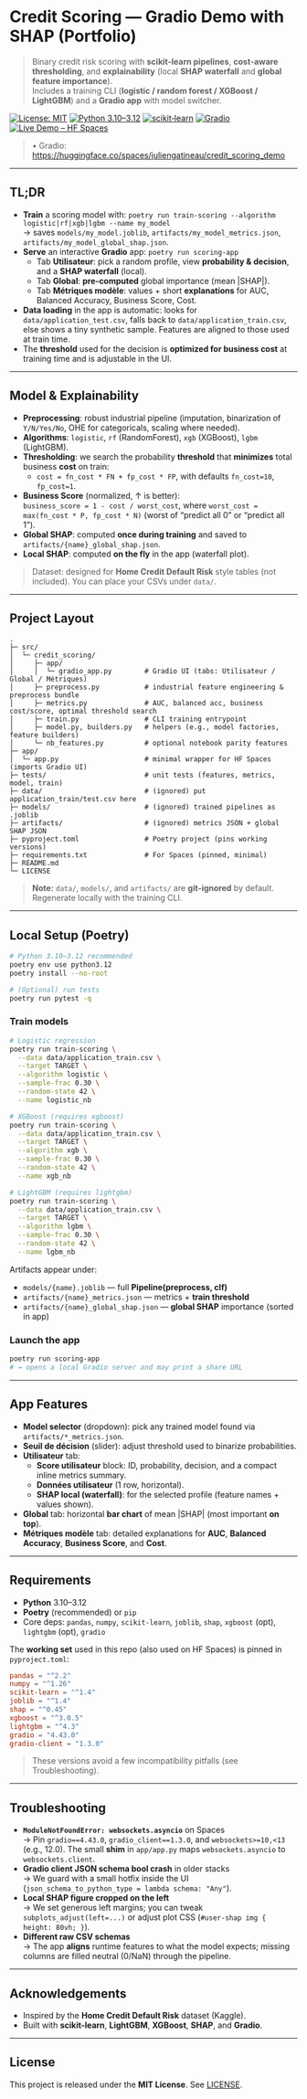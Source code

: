 # Credit Scoring — Gradio Demo with SHAP (Portfolio)

> Binary credit risk scoring with **scikit‑learn pipelines**, **cost‑aware thresholding**, and **explainability** (local **SHAP waterfall** and **global feature importance**).  
> Includes a training CLI (**logistic / random forest / XGBoost / LightGBM**) and a **Gradio app** with model switcher.

[![License: MIT](https://img.shields.io/badge/License-MIT-black.svg)](LICENSE)
[![Python 3.10–3.12](https://img.shields.io/badge/Python-3.10–3.12-blue)](#requirements)
[![scikit‑learn](https://img.shields.io/badge/scikit--learn-1.4+-f89939)](https://scikit-learn.org)
[![Gradio](https://img.shields.io/badge/Gradio-4.43.0-FF4B4B?logo=gradio)](https://gradio.app/)
[![Live Demo – HF Spaces](https://img.shields.io/badge/Live%20Demo-Hugging%20Face%20Spaces-black?logo=huggingface)](https://huggingface.co/spaces/juliengatineau/credit_scoring_demo)

> • Gradio: https://huggingface.co/spaces/juliengatineau/credit_scoring_demo

---

## TL;DR

-   **Train** a scoring model with: `poetry run train-scoring --algorithm logistic|rf|xgb|lgbm --name my_model`  
    → saves `models/my_model.joblib`, `artifacts/my_model_metrics.json`, `artifacts/my_model_global_shap.json`.
-   **Serve** an interactive **Gradio** app: `poetry run scoring-app`
    -   Tab **Utilisateur**: pick a random profile, view **probability & decision**, and a **SHAP waterfall** (local).
    -   Tab **Global**: **pre‑computed** global importance (mean |SHAP|).
    -   Tab **Métriques modèle**: values + short **explanations** for AUC, Balanced Accuracy, Business Score, Cost.
-   **Data loading** in the app is automatic: looks for `data/application_test.csv`, falls back to `data/application_train.csv`, else shows a tiny synthetic sample. Features are aligned to those used at train time.
-   The **threshold** used for the decision is **optimized for business cost** at training time and is adjustable in the UI.

---

## Model & Explainability

-   **Preprocessing**: robust industrial pipeline (imputation, binarization of `Y/N/Yes/No`, OHE for categoricals, scaling where needed).
-   **Algorithms**: `logistic`, `rf` (RandomForest), `xgb` (XGBoost), `lgbm` (LightGBM).
-   **Thresholding**: we search the probability **threshold** that **minimizes** total business **cost** on train:
    -   `cost = fn_cost * FN + fp_cost * FP`, with defaults `fn_cost=10`, `fp_cost=1`.
-   **Business Score** (normalized, ↑ is better):  
    `business_score = 1 - cost / worst_cost`, where `worst_cost = max(fn_cost * P, fp_cost * N)` (worst of “predict all 0” or “predict all 1”).
-   **Global SHAP**: computed **once during training** and saved to `artifacts/{name}_global_shap.json`.
-   **Local SHAP**: computed **on the fly** in the app (waterfall plot).

> Dataset: designed for **Home Credit Default Risk** style tables (not included). You can place your CSVs under `data/`.

---

## Project Layout

```
.
├─ src/
│  └─ credit_scoring/
│     ├─ app/
│     │  └─ gradio_app.py        # Gradio UI (tabs: Utilisateur / Global / Métriques)
│     ├─ preprocess.py           # industrial feature engineering & preprocess bundle
│     ├─ metrics.py              # AUC, balanced acc, business cost/score, optimal threshold search
│     ├─ train.py                # CLI training entrypoint
│     ├─ model.py, builders.py   # helpers (e.g., model factories, feature builders)
│     └─ nb_features.py          # optional notebook parity features
├─ app/
│  └─ app.py                     # minimal wrapper for HF Spaces (imports Gradio UI)
├─ tests/                        # unit tests (features, metrics, model, train)
├─ data/                         # (ignored) put application_train/test.csv here
├─ models/                       # (ignored) trained pipelines as .joblib
├─ artifacts/                    # (ignored) metrics JSON + global SHAP JSON
├─ pyproject.toml                # Poetry project (pins working versions)
├─ requirements.txt              # For Spaces (pinned, minimal)
├─ README.md
└─ LICENSE
```

> **Note:** `data/`, `models/`, and `artifacts/` are **git‑ignored** by default. Regenerate locally with the training CLI.

---

## Local Setup (Poetry)

```bash
# Python 3.10–3.12 recommended
poetry env use python3.12
poetry install --no-root

# (Optional) run tests
poetry run pytest -q
```

### Train models

```bash
# Logistic regression
poetry run train-scoring \
  --data data/application_train.csv \
  --target TARGET \
  --algorithm logistic \
  --sample-frac 0.30 \
  --random-state 42 \
  --name logistic_nb

# XGBoost (requires xgboost)
poetry run train-scoring \
  --data data/application_train.csv \
  --target TARGET \
  --algorithm xgb \
  --sample-frac 0.30 \
  --random-state 42 \
  --name xgb_nb

# LightGBM (requires lightgbm)
poetry run train-scoring \
  --data data/application_train.csv \
  --target TARGET \
  --algorithm lgbm \
  --sample-frac 0.30 \
  --random-state 42 \
  --name lgbm_nb
```

Artifacts appear under:

-   `models/{name}.joblib` — full **Pipeline(preprocess, clf)**
-   `artifacts/{name}_metrics.json` — metrics + **train threshold**
-   `artifacts/{name}_global_shap.json` — **global SHAP** importance (sorted in app)

### Launch the app

```bash
poetry run scoring-app
# → opens a local Gradio server and may print a share URL
```

---

## App Features

-   **Model selector** (dropdown): pick any trained model found via `artifacts/*_metrics.json`.
-   **Seuil de décision** (slider): adjust threshold used to binarize probabilities.
-   **Utilisateur** tab:
    -   **Score utilisateur** block: ID, probability, decision, and a compact inline metrics summary.
    -   **Données utilisateur** (1 row, horizontal).
    -   **SHAP local (waterfall)**: for the selected profile (feature names + values shown).
-   **Global** tab: horizontal **bar chart** of mean |SHAP| (most important **on top**).
-   **Métriques modèle** tab: detailed explanations for **AUC**, **Balanced Accuracy**, **Business Score**, and **Cost**.

---

## Requirements

-   **Python** 3.10–3.12
-   **Poetry** (recommended) or `pip`
-   Core deps: `pandas`, `numpy`, `scikit-learn`, `joblib`, `shap`, `xgboost` (opt), `lightgbm` (opt), `gradio`

The **working set** used in this repo (also used on HF Spaces) is pinned in `pyproject.toml`:

```toml
pandas = "^2.2"
numpy = "^1.26"
scikit-learn = "^1.4"
joblib = "^1.4"
shap = "^0.45"
xgboost = "^3.0.5"
lightgbm = "^4.3"
gradio = "4.43.0"
gradio-client = "1.3.0"
```

> These versions avoid a few incompatibility pitfalls (see Troubleshooting).

---

## Troubleshooting

-   **`ModuleNotFoundError: websockets.asyncio`** on Spaces  
    → Pin `gradio==4.43.0`, `gradio_client==1.3.0`, and `websockets>=10,<13` (e.g., 12.0). The small **shim** in `app/app.py` maps `websockets.asyncio` to `websockets.client`.
-   **Gradio client JSON schema bool crash** in older stacks  
    → We guard with a small hotfix inside the UI (`json_schema_to_python_type = lambda schema: "Any"`).
-   **Local SHAP figure cropped on the left**  
    → We set generous left margins; you can tweak `subplots_adjust(left=...)` or adjust plot CSS (`#user-shap img { height: 80vh; }`).
-   **Different raw CSV schemas**  
    → The app **aligns** runtime features to what the model expects; missing columns are filled neutral (0/NaN) through the pipeline.

---

## Acknowledgements

-   Inspired by the **Home Credit Default Risk** dataset (Kaggle).
-   Built with **scikit‑learn**, **LightGBM**, **XGBoost**, **SHAP**, and **Gradio**.

---

## License

This project is released under the **MIT License**. See [LICENSE](LICENSE).
